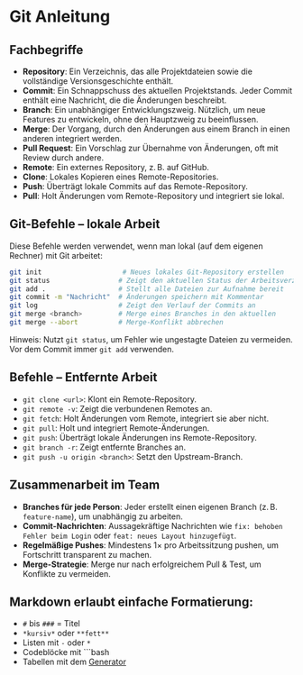 # Git Anleitung


## Fachbegriffe

- **Repository**: Ein Verzeichnis, das alle Projektdateien sowie die vollständige Versionsgeschichte enthält.
- **Commit**: Ein Schnappschuss des aktuellen Projektstands. Jeder Commit enthält eine Nachricht, die die Änderungen beschreibt.
- **Branch**: Ein unabhängiger Entwicklungszweig. Nützlich, um neue Features zu entwickeln, ohne den Hauptzweig zu beeinflussen.
- **Merge**: Der Vorgang, durch den Änderungen aus einem Branch in einen anderen integriert werden.
- **Pull Request**: Ein Vorschlag zur Übernahme von Änderungen, oft mit Review durch andere.
- **Remote**: Ein externes Repository, z. B. auf GitHub.
- **Clone**: Lokales Kopieren eines Remote-Repositories.
- **Push**: Überträgt lokale Commits auf das Remote-Repository.
- **Pull**: Holt Änderungen vom Remote-Repository und integriert sie lokal.


## Git-Befehle – **lokale Arbeit**

Diese Befehle werden verwendet, wenn man lokal (auf dem eigenen Rechner) mit Git arbeitet:

```bash
git init                    # Neues lokales Git-Repository erstellen
git status                 # Zeigt den aktuellen Status der Arbeitsverzeichnisse
git add .                  # Stellt alle Dateien zur Aufnahme bereit
git commit -m "Nachricht"  # Änderungen speichern mit Kommentar
git log                    # Zeigt den Verlauf der Commits an
git merge <branch>         # Merge eines Branches in den aktuellen
git merge --abort          # Merge-Konflikt abbrechen
```

Hinweis: Nutzt `git status`, um Fehler wie ungestagte Dateien zu vermeiden. Vor dem Commit immer `git add` verwenden.



## Befehle – Entfernte Arbeit

- `git clone <url>`: Klont ein Remote-Repository.
- `git remote -v`: Zeigt die verbundenen Remotes an.
- `git fetch`: Holt Änderungen vom Remote, integriert sie aber nicht.
- `git pull`: Holt und integriert Remote-Änderungen.
- `git push`: Überträgt lokale Änderungen ins Remote-Repository.
- `git branch -r`: Zeigt entfernte Branches an.
- `git push -u origin <branch>`: Setzt den Upstream-Branch.


## Zusammenarbeit im Team

- **Branches für jede Person**: Jeder erstellt einen eigenen Branch (z. B. `feature-name`), um unabhängig zu arbeiten.
- **Commit-Nachrichten**: Aussagekräftige Nachrichten wie `fix: behoben Fehler beim Login` oder `feat: neues Layout hinzugefügt`.
- **Regelmäßige Pushes**: Mindestens 1× pro Arbeitssitzung pushen, um Fortschritt transparent zu machen.
- **Merge-Strategie**: Merge nur nach erfolgreichem Pull & Test, um Konflikte zu vermeiden.


## Markdown erlaubt einfache Formatierung:

- `#` bis `###` = Titel
- `*kursiv*` oder `**fett**`
- Listen mit `-` oder `*`
- Codeblöcke mit ```bash
- Tabellen mit dem [Generator](https://www.tablesgenerator.com/markdown_tables)





